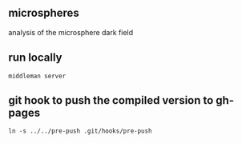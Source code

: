 microspheres
------------
analysis of the microsphere dark field

run locally
------------
`middleman server`

git hook to push the compiled version to gh-pages
-------------------------------------------------
```
ln -s ../../pre-push .git/hooks/pre-push 
```
